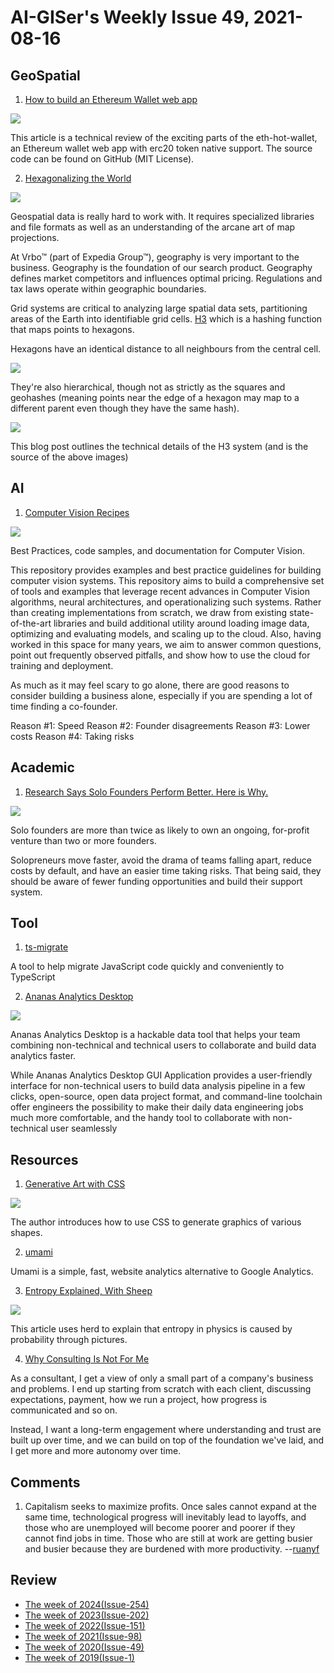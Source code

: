 # AI-GISer's Weekly Issue 49, 2021-08-16

## GeoSpatial

1. [How to build an Ethereum Wallet web app](https://medium.com/free-code-camp/how-to-build-an-ethereum-wallet-web-app-ac77dcaac573)

![](https://camo.githubusercontent.com/f5592135d05091b286f5dd5fbd8c0bfcf0e44c93/68747470733a2f2f7061756c6c6175782e6769746875622e696f2f6574682d686f742d77616c6c65742f646f63732f696d616765732f6574682d686f742d77616c6c65742d657468657265756d2e504e47)

This article is a technical review of the exciting parts of the eth-hot-wallet, an Ethereum wallet web app with erc20 token native support. The source code can be found on GitHub (MIT License).

2. [Hexagonalizing the World](https://medium.com/expedia-group-tech/hexagonalizing-the-world-4f9a404a8396)

![](https://miro.medium.com/max/668/1*vWa8MaV4WaIhlC27qUM9ig.png)

Geospatial data is really hard to work with. It requires specialized libraries and file formats as well as an understanding of the arcane art of map projections.

At Vrbo™ (part of Expedia Group™), geography is very important to the business. Geography is the foundation of our search product. Geography defines market competitors and influences optimal pricing. Regulations and tax laws operate within geographic boundaries.

Grid systems are critical to analyzing large spatial data sets, partitioning areas of the Earth into identifiable grid cells. [H3](https://github.com/uber/H3) which is a hashing function that maps points to hexagons.

Hexagons have an identical distance to all neighbours from the central cell.

![](https://miro.medium.com/max/664/1*99fHaJHS7PmNZiK1lKUyLA.png)

They're also hierarchical, though not as strictly as the squares and geohashes (meaning points near the edge of a hexagon may map to a different parent even though they have the same hash).

![](https://miro.medium.com/max/552/1*D-XVZjYLF0jR1sRt0m2gjg.png)

This blog post outlines the technical details of the H3 system (and is the source of the above images)

## AI

1. [Computer Vision Recipes](https://github.com/microsoft/computervision-recipes)

![](https://github.com/microsoft/computervision-recipes/raw/master/scenarios/media/cv_overview.jpg)

Best Practices, code samples, and documentation for Computer Vision.

This repository provides examples and best practice guidelines for building computer vision systems. This repository aims to build a comprehensive set of tools and examples that leverage recent advances in Computer Vision algorithms, neural architectures, and operationalizing such systems. Rather than creating implementations from scratch, we draw from existing state-of-the-art libraries and build additional utility around loading image data, optimizing and evaluating models, and scaling up to the cloud. Also, having worked in this space for many years, we aim to answer common questions, point out frequently observed pitfalls, and show how to use the cloud for training and deployment.

As much as it may feel scary to go alone, there are good reasons to consider building a business alone, especially if you are spending a lot of time finding a co-founder.

Reason #1: Speed
Reason #2: Founder disagreements
Reason #3: Lower costs
Reason #4: Taking risks

## Academic

1. [Research Says Solo Founders Perform Better. Here is Why.](https://www.growthclub.online/post/research-says-solo-founders-perform-better-here-is-why)

![](https://static.wixstatic.com/media/49c34c_46bd6f501d98445cb0381d51c061589d~mv2.png/v1/fill/w_1480,h_740,al_c,q_90,usm_0.66_1.00_0.01/49c34c_46bd6f501d98445cb0381d51c061589d~mv2.webp)

Solo founders are more than twice as likely to own an ongoing, for-profit venture than two or more founders.

Solopreneurs move faster, avoid the drama of teams falling apart, reduce costs by default, and have an easier time taking risks. That being said, they should be aware of fewer funding opportunities and build their support system.

## Tool

1. [ts-migrate](https://github.com/airbnb/ts-migrate)

A tool to help migrate JavaScript code quickly and conveniently to TypeScript

2. [Ananas Analytics Desktop](https://ananasanalytics.com/docs/developer-guide/overview)

![](https://ananasanalytics.com/blog/assets/integrate_webapi.png)

Ananas Analytics Desktop is a hackable data tool that helps your team combining non-technical and technical users to collaborate and build data analytics faster.

While Ananas Analytics Desktop GUI Application provides a user-friendly interface for non-technical users to build data analysis pipeline in a few clicks, open-source, open data project format, and command-line toolchain offer engineers the possibility to make their daily data engineering jobs much more comfortable, and the handy tool to collaborate with non-technical user seamlessly

## Resources

1. [Generative Art with CSS](https://generative-art-with-css.commons.host/)

![](https://camo.githubusercontent.com/12c62f48ed4ce1fd86f6f74db48bdf68ba87549c/68747470733a2f2f7777772e77616e67626173652e636f6d2f626c6f67696d672f61737365742f3230323030382f6267323032303038313230332e6a7067)

The author introduces how to use CSS to generate graphics of various shapes.

2. [umami](https://github.com/mikecao/umami)

Umami is a simple, fast, website analytics alternative to Google Analytics.

3. [Entropy Explained, With Sheep](https://aatishb.com/entropy/)

![](https://aatishb.com/entropy/)

This article uses herd to explain that entropy in physics is caused by probability through pictures.

4. [Why Consulting Is Not For Me](https://medium.com/@karti/why-consulting-is-not-for-me-ffdbe09bb3c1)

As a consultant, I get a view of only a small part of a company's business and problems. I end up starting from scratch with each client, discussing expectations, payment, how we run a project, how progress is communicated and so on.

Instead, I want a long-term engagement where understanding and trust are built up over time, and we can build on top of the foundation we've laid, and I get more and more autonomy over time.

## Comments

1. Capitalism seeks to maximize profits. Once sales cannot expand at the same time, technological progress will inevitably lead to layoffs, and those who are unemployed will become poorer and poorer if they cannot find jobs in time. Those who are still at work are getting busier and busier because they are burdened with more productivity. --[ruanyf](https://github.com/ruanyf/weekly/blob/master/docs/issue-121.md)

## Review

- [The week of 2024(Issue-254)](../2024/issue-254.md)
- [The week of 2023(Issue-202)](../2023/issue-202.md)
- [The week of 2022(Issue-151)](../2022/issue-151.md)
- [The week of 2021(Issue-98)](../2021/issue-98.md)
- [The week of 2020(Issue-49)](../2020/issue-49.md)
- [The week of 2019(Issue-1)](../2019/issue-1.md)
